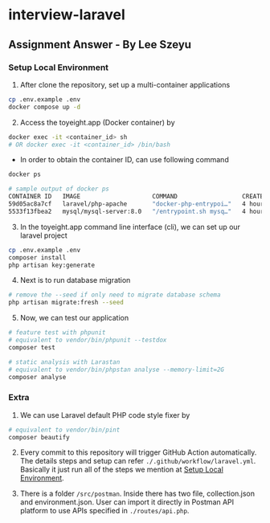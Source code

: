 # interview-laravel

## Assignment Answer - By Lee Szeyu

### Setup Local Environment

1. After clone the repository, set up a multi-container applications

```bash
cp .env.example .env
docker compose up -d
```

2. Access the toyeight.app (Docker container) by

```bash
docker exec -it <container_id> sh
# OR docker exec -it <container_id> /bin/bash
```

- In order to obtain the container ID, can use following command

```bash
docker ps

# sample output of docker ps
CONTAINER ID   IMAGE                    COMMAND                  CREATED       STATUS                 PORTS                                     NAMES
59d05ac8a7cf   laravel/php-apache       "docker-php-entrypoi…"   4 hours ago   Up 4 hours             0.0.0.0:8080->80/tcp                      toyeight.app
5533f13fbea2   mysql/mysql-server:8.0   "/entrypoint.sh mysq…"   4 hours ago   Up 4 hours (healthy)   33060-33061/tcp, 0.0.0.0:3316->3306/tcp   toyeight.db
```

3. In the toyeight.app command line interface (cli), we can set up our laravel project

```bash
cp .env.example .env
composer install
php artisan key:generate
```

4. Next is to run database migration

```bash
# remove the --seed if only need to migrate database schema
php artisan migrate:fresh --seed
```

5. Now, we can test our application

```bash
# feature test with phpunit
# equivalent to vendor/bin/phpunit --testdox
composer test

# static analysis with Larastan
# equivalent to vendor/bin/phpstan analyse --memory-limit=2G
composer analyse
```

### Extra

1. We can use Laravel default PHP code style fixer by

```bash
# equivalent to vendor/bin/pint
composer beautify
```

2. Every commit to this repository will trigger GitHub Action automatically. The details steps and setup can refer `./.github/workflow/laravel.yml`. Basically it just run all of the steps we mention at [Setup Local Environment](#setup-local-environment).

3. There is a folder `/src/postman`. Inside there has two file, collection.json and environment.json. User can import it directly in Postman API platform to use APIs specified in `./routes/api.php`.
